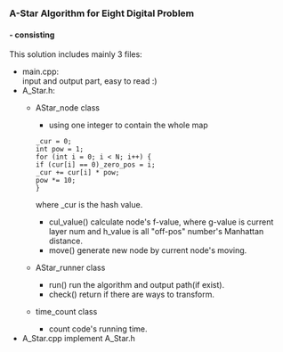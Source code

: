 ### A-Star Algorithm for Eight Digital Problem
#### - consisting
This solution includes mainly 3 files:
- main.cpp:  
input and output part, easy to read :)
- A_Star.h:
	- AStar_node class
		- using one integer to contain the whole map
		```
		_cur = 0;
		int pow = 1;
		for (int i = 0; i < N; i++) {
		if (cur[i] == 0)_zero_pos = i;
		_cur += cur[i] * pow;
		pow *= 10;		
		}
		```
	
		where _cur is the hash value.
		- cul_value()
			calculate node's f-value, where g-value is current layer num and h_value is all "off-pos" number's Manhattan distance.
		- move()
			generate new node by current node's moving.
	- AStar_runner class
		- run()
			run the algorithm and output path(if exist).
		- check()
			return if there are ways to transform.
	- time_count class
		- count code's running time.
- A_Star.cpp
	implement A_Star.h